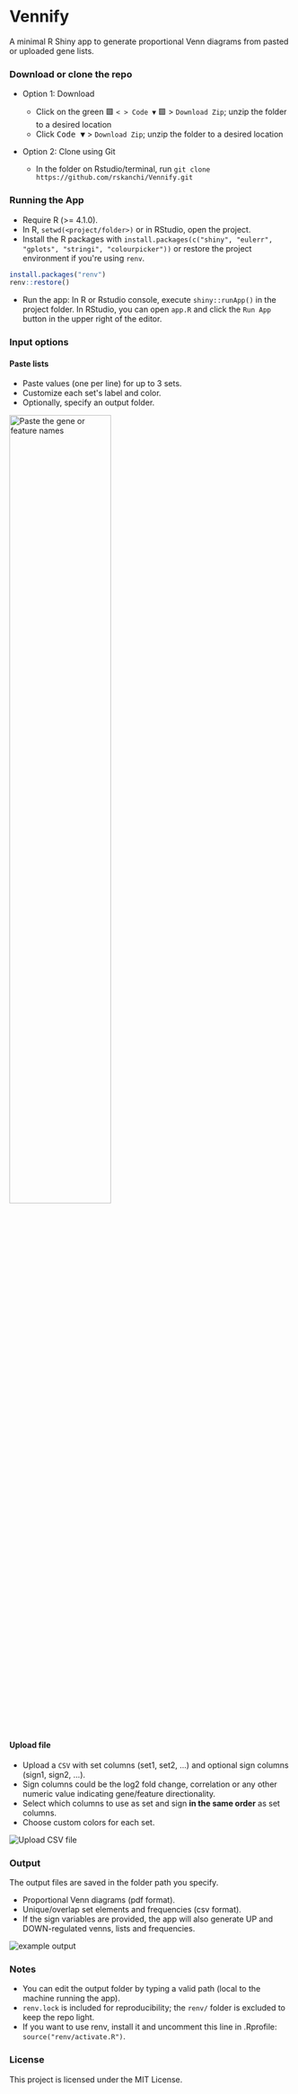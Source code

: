 # Vennify

A minimal R Shiny app to generate proportional Venn diagrams from pasted or uploaded gene lists.

### Download or clone the repo

- Option 1: Download 
    - Click on the green 🟩 `< > Code ▼` 🟩 > `Download Zip`; unzip the folder to a desired location  
    - Click <kbd>Code ▼</kbd> > `Download Zip`; unzip the folder to a desired location  
    
- Option 2: Clone using Git
    - In the folder on Rstudio/terminal, run `git clone https://github.com/rskanchi/Vennify.git`

### Running the App

- Require R (\>= 4.1.0).  
- In R, `setwd(<project/folder>)` or in RStudio, open the project.  
- Install the R packages with `install.packages(c("shiny", "eulerr", "gplots", "stringi", "colourpicker"))` or 
restore the project environment if you're using `renv`.   

```r
install.packages("renv")
renv::restore()
```

- Run the app:  In R or Rstudio console, execute `shiny::runApp()` in the project folder. In RStudio, you can open `app.R` and 
click the `Run App` button in the upper right of the editor.   

### Input options

#### Paste lists

- Paste values (one per line) for up to 3 sets.  
- Customize each set's label and color.  
- Optionally, specify an output folder.  

<img src="docs/1Paste.png" alt="Paste the gene or feature names" width="60%" style="max-width:500px;" />

#### Upload file

- Upload a `CSV` with set columns (set1, set2, ...) and optional sign columns (sign1, sign2, ...).  
- Sign columns could be the log2 fold change, correlation or any other numeric value indicating gene/feature directionality. 
- Select which columns to use as set and sign **in the same order** as set columns.  
- Choose custom colors for each set.  

![Upload CSV file](docs/2Upload.png)

### Output

The output files are saved in the folder path you specify.
- Proportional Venn diagrams (pdf format).  
- Unique/overlap set elements and frequencies (csv format).  
- If the sign variables are provided, the app will also generate UP and DOWN-regulated venns, lists and frequencies.  

![example output](docs/3venn.png)

### Notes

- You can edit the output folder by typing a valid path (local to the machine running the app).  
- `renv.lock` is included for reproducibility; the `renv/` folder is excluded to keep the repo light.   
- If you want to use renv, install it and uncomment this line in .Rprofile: `source("renv/activate.R")`.  

### License

This project is licensed under the MIT License.